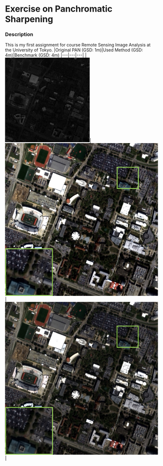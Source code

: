 # Exercise on Panchromatic Sharpening
### Description
This is my first assignment for course Remote Sensing Image Analysis at the University of Tokyo.
|Original PAN (GSD: 1m)|Used Method (GSD: 4m)|Benchmark (GSD: 4m)
|---|---|---|
|![overview](PAN.jpg)|![overview](GLP-Reg_FS.jpg)|![overview](Gram-Schmidt.jpg)|
